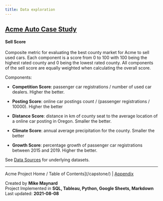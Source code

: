 ```yaml
---
title: Data exploration
---
```

## [Acme Auto Case Study](/capstone/)

#### Sell Score

Composite metric for evaluating the best county market for Acme to sell used cars. Each component is a score from 0 to 100 with 100 being the highest rated county and 0 being the lowest rated county.  All components of the sell score are equally weighted when calculating the overall score.

Components:

  * **Competition Score**: passenger car registrations / number of used car dealers. Higher the better.

  * **Posting Score**: online car postings count / (passenger registrations / 10000). Higher the better

  * **Distance Score**: distance in km of county seat to the average location of a online car posting in Oregon. Smaller the better.

  * **Climate Score**: annual average precipitation for the county.  Smaller the better

  * **Growth Score**: percentage growth of passenger car registrations between 2015 and 2019. Higher the better.

See [Data Sources](data.html) for underlying datasets.  

<HR>

Acme Project Home / Table of Contents](/capstone/) | [Appendix](../appendix.html)

Created by **Mike Maynard**<BR>
Project Implemented in **SQL, Tableau, Python, Google Sheets, Markdown**<BR>
Last updated:  **2021-08-08**
